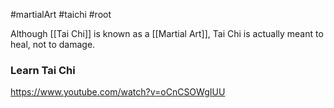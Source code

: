 #martialArt #taichi #root 

Although [[Tai Chi]] is known as a [[Martial Art]], Tai Chi is actually meant to heal, not to damage.


### Learn Tai Chi

https://www.youtube.com/watch?v=oCnCSOWgIUU